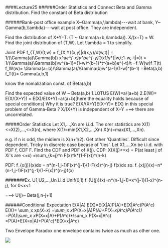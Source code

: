 ####Lecture25 
######Order Statistics and 
Connect Beta and Gamma distribution. Find the constant of Beta distribution 

######Bank-post office example X~Gamma(a,\lambda)---wait at bank, Y~ Gamma(b,\lambda)---wait at post office. They are independent. 

Find the distribution of X+Y=T. (T ~ Gamma(a+b,\lambda)). X/(x+T) = W. Find the joint distribution of (T,W). Let \lambda = 1 to simplify. 

Joint PDF f_{T,W}(t,w)  = f_{X,Y}(x,y)|d(x,y)/d(w,t)|
						= 1/(\Gamma(a)\Gamma(b)) x^a*e^{-x}y^be^{-y}1/x*1/y*(|w,t;1-w,-t|=)t
						= 1/(\Gamma(a)\Gamma(b))w^{a-1}*(1-w)^{b-1}*t^{a+b}e^{-t}/t 
						=f_W(w)f_T(t)
f_W(w)= \Gamma(a+b)/\Gamma(a)/\Gamma(b)w^(a-1)(1-w)^(b-1)
      =Beta(a,b)
f_T(t)= Gamma(a,b,1) 

know the nomalization const. of Beta(a,b) 

Find the expected value of W ~ Beta(a,b) 
1.LOTUS E(W)=a/(a+b)
2.E(W)= E(X/(X+Y)) = E(X)/E(X+Y)=a/(a+b)[here the equality holds because of special conditions] 
Why it is true? 
E(X/(X+Y)E(X+Y)= E(X) in this special problem of Gamma-Beta ?
X/(X+Y) is independent of X+Y ===> there are uncorrelated. 

#####Order Statistics 
Let X1,...,Xn are i.i.d. The orer statistics are 
X(1)<=X(2),...,<=X(n), where X(1)=min(X1,X2,...,Xn)
X(n)=max(X1,...,Xn). 

e.g. if n is odd, the midiem is X(n+1/2). Get other 'Quantiles'. 
Difficult since dependent. 
Tricky in discrete case becase of 'ties'. 
Let X1,...,Xn be i.i.d. with PDF f, CDF F. Find the CDF and PDF of X(j). 
CDF:
X(X(j)<=x) = P(at least j of Xi's are <=x) 
				=\sum_{k=j}^n F(x)^k*(1-F(x))^(n-k)

PDF:
f_{x(j)}(x)dx = n*(n-1,j-1)F(x)^{j-1}(1-F(x))^{n-j} f(x)dx 
so. f_{x(j)}(x)=n*(n-1,j-1)F(x)^{j-1}(1-F(x))^{n-j}f(x)

#######Ex.
U1,U2,...,Un i.i.d Unif(0,1)
f_{U(j)}(x)=n*(n-1,j-1)*x^{j-1}(1-x)^{n-j}, for 0<x<1 

===> U(j)~ Beta(j,n-j+1) 

######Conditional Expectation 
E(X|A) 
E(X)=E(X|A)P(A)+E(X|A^c)P(A^c)
E(X)= \sum_x x*p(X=x) 
    =\sum_x x*(P(X=x|A)*P(A)+P(X=x|A^c)*P(A^c))
    =P(A)*\sum_x x*P(X=x|A)+P(A^c)*\sum_x P(X=x|A^c)
    =P(A)*E(X=x|A)+P(A^c)*E(X=x|A^c)

Two Envelope Paradox 
one envelope contains twice as much as other one. 

<img src="http://www.forkosh.com/mathtex.cgi? \Large x=\frac{-b\pm\sqrt{b^2-4ac}}{2a}">








